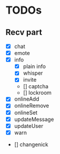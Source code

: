 # TODOs
## Recv part
 - [x] chat
 - [x] emote
 - [x] info
   - [x] plain info
   - [x] whisper
   - [x] invite
   - [] captcha
   - [] lockroom
 - [x] onlineAdd
 - [x] onlineRemove
 - [x] onlineSet
 - [x] updateMessage
 - [x] updateUser
 - [x] warn
 - [] changenick